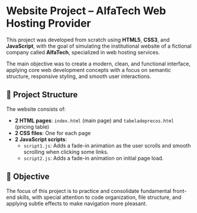 # Website Project – AlfaTech Web Hosting Provider

This project was developed from scratch using **HTML5**, **CSS3**, and **JavaScript**, with the goal of simulating the institutional website of a fictional company called **AlfaTech**, specialized in web hosting services.

The main objective was to create a modern, clean, and functional interface, applying core web development concepts with a focus on semantic structure, responsive styling, and smooth user interactions.

## 📄 Project Structure

The website consists of:

- **2 HTML pages**: `index.html` (main page) and `tabeladeprecos.html` (pricing table)
- **2 CSS files**: One for each page
- **2 JavaScript scripts**:
  - `script1.js`: Adds a fade-in animation as the user scrolls and smooth scrolling when clicking some links.
  - `script2.js`: Adds a fade-in animation on initial page load.

## 🧠 Objective

The focus of this project is to practice and consolidate fundamental front-end skills, with special attention to code organization, file structure, and applying subtle effects to make navigation more pleasant.

